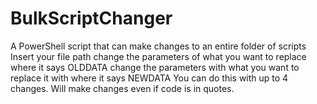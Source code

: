 # BulkScriptChanger
A PowerShell script that can make changes to an entire folder of scripts
Insert your file path
change the parameters of what you want to replace where it says OLDDATA
change the parameters with what you want to replace it with where it says NEWDATA
You can do this with up to 4 changes.  Will make changes even if code is in quotes.
